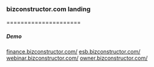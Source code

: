### bizconstructor.com landing
=====================

##### Demo
[finance.bizconstructor.com/](http://finance.bizconstructor.com/)
[esb.bizconstructor.com/](http://esb.bizconstructor.com/)
[webinar.bizconstructor.com/](http://webinar.bizconstructor.com/thanks-tp)
[owner.bizconstructor.com/](http://owner.bizconstructor.com/)
